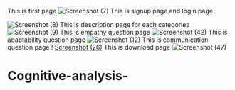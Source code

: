 

This is first page
![Screenshot (7)](https://github.com/user-attachments/assets/ee588661-3d57-44be-a29e-0df803ebf0a6)
This is signup page and login page

![Screenshot (8)](https://github.com/user-attachments/assets/faa513ea-c2ea-42d8-8e06-2eb8af5d29c7)
This is description page for each categories
![Screenshot (9)](https://github.com/user-attachments/assets/d11ebbd1-b4a9-400e-ac95-edd7609b73d3)
This is empathy question page
 ![Screenshot (42)](https://github.com/user-attachments/assets/bd218453-c7a0-47f0-888d-3b0d0f482182)
This is adaptability question page
![Screenshot (12)](https://github.com/user-attachments/assets/c31d53fb-654f-4719-968c-77ca2db64ef1)
This is communication question page !
[Screenshot (26)](https://github.com/user-attachments/assets/8c069c7a-789d-44a4-9088-7d9e1c719ef4)
This is download page
![Screenshot (47)](https://github.com/user-attachments/assets/502dfb54-5420-4da7-8d8e-c78fc3be7b53)





# Cognitive-analysis-
